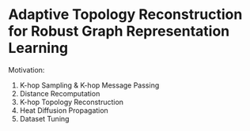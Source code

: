 # Adaptive Topology Reconstruction for Robust Graph Representation Learning

Motivation:

1. K-hop Sampling & K-hop Message Passing
2. Distance Recomputation
3. K-hop Topology Reconstruction
4. Heat Diffusion Propagation
5. Dataset Tuning

